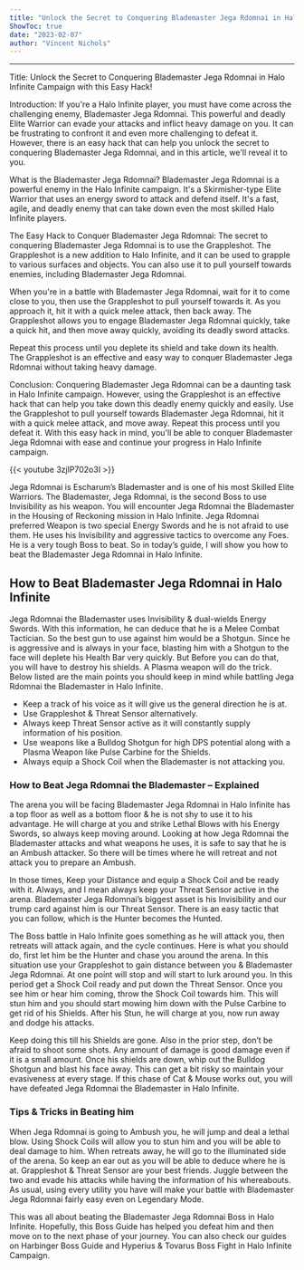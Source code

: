```yaml
---
title: "Unlock the Secret to Conquering Blademaster Jega Rdomnai in Halo Infinite Campaign with this Easy Hack!"
ShowToc: true 
date: "2023-02-07"
author: "Vincent Nichols"
---
```

*****
Title: Unlock the Secret to Conquering Blademaster Jega Rdomnai in Halo Infinite Campaign with this Easy Hack!

Introduction:
If you're a Halo Infinite player, you must have come across the challenging enemy, Blademaster Jega Rdomnai. This powerful and deadly Elite Warrior can evade your attacks and inflict heavy damage on you. It can be frustrating to confront it and even more challenging to defeat it. However, there is an easy hack that can help you unlock the secret to conquering Blademaster Jega Rdomnai, and in this article, we'll reveal it to you.

What is the Blademaster Jega Rdomnai?
Blademaster Jega Rdomnai is a powerful enemy in the Halo Infinite campaign. It's a Skirmisher-type Elite Warrior that uses an energy sword to attack and defend itself. It's a fast, agile, and deadly enemy that can take down even the most skilled Halo Infinite players.

The Easy Hack to Conquer Blademaster Jega Rdomnai:
The secret to conquering Blademaster Jega Rdomnai is to use the Grappleshot. The Grappleshot is a new addition to Halo Infinite, and it can be used to grapple to various surfaces and objects. You can also use it to pull yourself towards enemies, including Blademaster Jega Rdomnai.

When you're in a battle with Blademaster Jega Rdomnai, wait for it to come close to you, then use the Grappleshot to pull yourself towards it. As you approach it, hit it with a quick melee attack, then back away. The Grappleshot allows you to engage Blademaster Jega Rdomnai quickly, take a quick hit, and then move away quickly, avoiding its deadly sword attacks.

Repeat this process until you deplete its shield and take down its health. The Grappleshot is an effective and easy way to conquer Blademaster Jega Rdomnai without taking heavy damage.

Conclusion:
Conquering Blademaster Jega Rdomnai can be a daunting task in Halo Infinite campaign. However, using the Grappleshot is an effective hack that can help you take down this deadly enemy quickly and easily. Use the Grappleshot to pull yourself towards Blademaster Jega Rdomnai, hit it with a quick melee attack, and move away. Repeat this process until you defeat it. With this easy hack in mind, you'll be able to conquer Blademaster Jega Rdomnai with ease and continue your progress in Halo Infinite campaign.

{{< youtube 3zjlP702o3I >}} 



Jega Rdomnai is Escharum’s Blademaster and is one of his most Skilled Elite Warriors. The Blademaster, Jega Rdomnai, is the second Boss to use Invisibility as his weapon. You will encounter Jega Rdomnai the Blademaster in the Housing of Reckoning mission in Halo Infinite. Jega Rdomnai preferred Weapon is two special Energy Swords and he is not afraid to use them. He uses his Invisibility and aggressive tactics to overcome any Foes. He is a very tough Boss to beat. So in today’s guide, I will show you how to beat the Blademaster Jega Rdomnai in Halo Infinite.
 
## How to Beat Blademaster Jega Rdomnai in Halo Infinite
 

 
Jega Rdomnai the Blademaster uses Invisibility & dual-wields Energy Swords. With this information, he can deduce that he is a Melee Combat Tactician. So the best gun to use against him would be a Shotgun. Since he is aggressive and is always in your face, blasting him with a Shotgun to the face will deplete his Health Bar very quickly. But Before you can do that, you will have to destroy his shields. A Plasma weapon will do the trick. Below listed are the main points you should keep in mind while battling Jega Rdomnai the Blademaster in Halo Infinite.
 
- Keep a track of his voice as it will give us the general direction he is at.
 - Use Grappleshot & Threat Sensor alternatively.
 - Always keep Threat Sensor active as it will constantly supply information of his position.
 - Use weapons like a Bulldog Shotgun for high DPS potential along with a Plasma Weapon like Pulse Carbine for the Shields.
 - Always equip a Shock Coil when the Blademaster is not attacking you.

 
### How to Beat Jega Rdomnai the Blademaster – Explained
 
The arena you will be facing Blademaster Jega Rdomnai in Halo Infinite has a top floor as well as a bottom floor & he is not shy to use it to his advantage. He will charge at you and strike Lethal Blows with his Energy Swords, so always keep moving around. Looking at how Jega Rdomnai the Blademaster attacks and what weapons he uses, it is safe to say that he is an Ambush attacker. So there will be times where he will retreat and not attack you to prepare an Ambush.
 
In those times, Keep your Distance and equip a Shock Coil and be ready with it. Always, and I mean always keep your Threat Sensor active in the arena. Blademaster Jega Rdomnai’s biggest asset is his Invisibility and our trump card against him is our Threat Sensor. There is an easy tactic that you can follow, which is the Hunter becomes the Hunted.
 
The Boss battle in Halo Infinite goes something as he will attack you, then retreats will attack again, and the cycle continues. Here is what you should do, first let him be the Hunter and chase you around the arena. In this situation use your Grappleshot to gain distance between you & Blademaster Jega Rdomnai. At one point will stop and will start to lurk around you. In this period get a Shock Coil ready and put down the Threat Sensor. Once you see him or hear him coming, throw the Shock Coil towards him. This will stun him and you should start mowing him down with the Pulse Carbine to get rid of his Shields. After his Stun, he will charge at you, now run away and dodge his attacks.
 
Keep doing this till his Shields are gone. Also in the prior step, don’t be afraid to shoot some shots. Any amount of damage is good damage even if it is a small amount. Once his shields are down, whip out the Bulldog Shotgun and blast his face away. This can get a bit risky so maintain your evasiveness at every stage. If this chase of Cat & Mouse works out, you will have defeated Jega Rdomnai the Blademaster in Halo Infinite.
 
### Tips & Tricks in Beating him
 
When Jega Rdomnai is going to Ambush you, he will jump and deal a lethal blow. Using Shock Coils will allow you to stun him and you will be able to deal damage to him. When retreats away, he will go to the illuminated side of the arena. So keep an ear out as you will be able to deduce where he is at. Grappleshot & Threat Sensor are your best friends. Juggle between the two and evade his attacks while having the information of his whereabouts. As usual, using every utility you have will make your battle with Blademaster Jega Rdomnai fairly easy even on Legendary Mode.
 
This was all about beating the Blademaster Jega Rdomnai Boss in Halo Infinite. Hopefully, this Boss Guide has helped you defeat him and then move on to the next phase of your journey. You can also check our guides on Harbinger Boss Guide and Hyperius & Tovarus Boss Fight in Halo Infinite Campaign.




